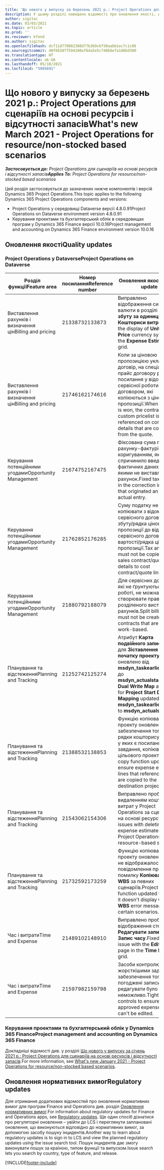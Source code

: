 ```yaml
---
title: 'Що нового у випуску за березень 2021 р.: Project Operations для сценаріїв на основі ресурсів і відсутності запасів'
description: У цьому розділі наведено відомості про оновлення якості, доступні у випуску Project Operations за березень 2021 року для сценаріїв на основі ресурсів і відсутності запасів.
author: sigitac
ms.date: 03/03/2021
ms.topic: article
ms.prod: ''
ms.reviewer: kfend
ms.author: sigitac
ms.openlocfilehash: dcf11d770082308d77b369c6f50aabb1ec7c1c86
ms.sourcegitcommit: 40f68387f594180af64a5e5c748b6efa188bd300
ms.translationtype: HT
ms.contentlocale: uk-UA
ms.lasthandoff: 05/10/2021
ms.locfileid: "5995691"
---
```

# <a name="whats-new-march-2021---project-operations-for-resourcenon-stocked-based-scenarios"></a><span data-ttu-id="95b27-103">Що нового у випуску за березень 2021 р.: Project Operations для сценаріїв на основі ресурсів і відсутності запасів</span><span class="sxs-lookup"><span data-stu-id="95b27-103">What's new March 2021 - Project Operations for resource/non-stocked based scenarios</span></span>

<span data-ttu-id="95b27-104">_**Застосовується до:** Project Operations для сценаріїв на основі ресурсів і відсутності запасів_</span><span class="sxs-lookup"><span data-stu-id="95b27-104">_**Applies To:** Project Operations for resource/non-stocked based scenarios_</span></span>

<span data-ttu-id="95b27-105">Цей розділ застосовується до зазначених нижче компонентів і версій Dynamics 365 Project Operations.</span><span class="sxs-lookup"><span data-stu-id="95b27-105">This topic applies to the following Dynamics 365 Project Operations components and versions:</span></span>

- <span data-ttu-id="95b27-106">Project Operations у середовищі Dataverse версії 4.8.0.91</span><span class="sxs-lookup"><span data-stu-id="95b27-106">Project Operations on Dataverse environment version 4.8.0.91</span></span> 
- <span data-ttu-id="95b27-107">Керування проектами та бухгалтерський облік в середовищах програм у Dynamics 365 Finance версії 10.0.16</span><span class="sxs-lookup"><span data-stu-id="95b27-107">Project management and accounting on Dynamics 365 Finance environment version 10.0.16</span></span> 

## <a name="quality-updates"></a><span data-ttu-id="95b27-108">Оновлення якості</span><span class="sxs-lookup"><span data-stu-id="95b27-108">Quality updates</span></span>

### <a name="project-operations-on-dataverse"></a><span data-ttu-id="95b27-109">Project Operations у Dataverse</span><span class="sxs-lookup"><span data-stu-id="95b27-109">Project Operations on Dataverse</span></span>


| <span data-ttu-id="95b27-110">**Розділ функції**</span><span class="sxs-lookup"><span data-stu-id="95b27-110">**Feature area**</span></span> | <span data-ttu-id="95b27-111">**Номер посилання**</span><span class="sxs-lookup"><span data-stu-id="95b27-111">**Reference number**</span></span> | <span data-ttu-id="95b27-112">**Оновлення якості**</span><span class="sxs-lookup"><span data-stu-id="95b27-112">**Quality update**</span></span> |
| --- | --- | --- |
| <span data-ttu-id="95b27-113">Виставлення рахунків і визначення цін</span><span class="sxs-lookup"><span data-stu-id="95b27-113">Billing and pricing</span></span> | <span data-ttu-id="95b27-114">2133873</span><span class="sxs-lookup"><span data-stu-id="95b27-114">2133873</span></span> | <span data-ttu-id="95b27-115">Виправлено відображення символу валюти в розділі **Ціна збуту за одиницю** у сітці **Кошториси витрат**.</span><span class="sxs-lookup"><span data-stu-id="95b27-115">Fixed the display of **Unit Sales Price** currency symbol in the **Expense Estimates** grid.</span></span> |
| <span data-ttu-id="95b27-116">Виставлення рахунків і визначення цін</span><span class="sxs-lookup"><span data-stu-id="95b27-116">Billing and pricing</span></span> | <span data-ttu-id="95b27-117">2174616</span><span class="sxs-lookup"><span data-stu-id="95b27-117">2174616</span></span> | <span data-ttu-id="95b27-118">Коли за ціновою пропозицією укладено договір, на спеціальний прайс договору робиться посилання у відомостях сервісної роботи за договором, які копіюються з цінової пропозиції.</span><span class="sxs-lookup"><span data-stu-id="95b27-118">When a quote is won, the contract custom pricelist is referenced on contract line details that are copied from the quote.</span></span> |
| <span data-ttu-id="95b27-119">Керування потенційними угодами</span><span class="sxs-lookup"><span data-stu-id="95b27-119">Opportunity Management</span></span> | <span data-ttu-id="95b27-120">2167475</span><span class="sxs-lookup"><span data-stu-id="95b27-120">2167475</span></span> | <span data-ttu-id="95b27-121">Фіксована сума податку в рахунку-фактурі з коригуванням, яке спричинило введення фактичних даних, за якими не виставлено рахунок.</span><span class="sxs-lookup"><span data-stu-id="95b27-121">Fixed tax amount in the correction invoice that originated an unbilled actual entry.</span></span> |
| <span data-ttu-id="95b27-122">Керування потенційними угодами</span><span class="sxs-lookup"><span data-stu-id="95b27-122">Opportunity Management</span></span> | <span data-ttu-id="95b27-123">2176285</span><span class="sxs-lookup"><span data-stu-id="95b27-123">2176285</span></span> | <span data-ttu-id="95b27-124">Суму податку не можна копіювати з відомостей сервісного договору збуту/рядка цінової пропозиції до відомостей сервісного договору вартості/рядка цінової пропозиції.</span><span class="sxs-lookup"><span data-stu-id="95b27-124">Tax amount must not be copied from sales contract/quote line details to cost contract/quote line details.</span></span> |
| <span data-ttu-id="95b27-125">Керування потенційними угодами</span><span class="sxs-lookup"><span data-stu-id="95b27-125">Opportunity Management</span></span> | <span data-ttu-id="95b27-126">2188079</span><span class="sxs-lookup"><span data-stu-id="95b27-126">2188079</span></span> | <span data-ttu-id="95b27-127">Для сервісних договорів, які не ґрунтуються на роботі, не можна створювати правило розділеного виставлення рахунків.</span><span class="sxs-lookup"><span data-stu-id="95b27-127">Split billing rule must not be created for contracts that are not work-based.</span></span> |
| <span data-ttu-id="95b27-128">Планування та відстеження</span><span class="sxs-lookup"><span data-stu-id="95b27-128">Planning and Tracking</span></span> | <span data-ttu-id="95b27-129">2125274</span><span class="sxs-lookup"><span data-stu-id="95b27-129">2125274</span></span> | <span data-ttu-id="95b27-130">Атрибут **Карта подвійного записування** для **Зіставлення дати початку проекту** оновлено від **msdyn\_taskearlieststart** до **msdyn\_actualstart**.</span><span class="sxs-lookup"><span data-stu-id="95b27-130">**Project Dual Write Map** attribute for **Project Start Date Mapping** updated from **msdyn\_taskearlieststart** to **msdyn\_actualstart**.</span></span> |
| <span data-ttu-id="95b27-131">Планування та відстеження</span><span class="sxs-lookup"><span data-stu-id="95b27-131">Planning and Tracking</span></span> | <span data-ttu-id="95b27-132">2138853</span><span class="sxs-lookup"><span data-stu-id="95b27-132">2138853</span></span> | <span data-ttu-id="95b27-133">Функцію копіювання проекту оновлено для забезпечення того, щоб рядки кошторису витрат, у яких є посилання на завдання, копіювалися до цільового проекту.</span><span class="sxs-lookup"><span data-stu-id="95b27-133">Project copy function updated to ensure expense estimate lines that reference tasks are copied to the destination project.</span></span> |
| <span data-ttu-id="95b27-134">Планування та відстеження</span><span class="sxs-lookup"><span data-stu-id="95b27-134">Planning and Tracking</span></span> | <span data-ttu-id="95b27-135">2154306</span><span class="sxs-lookup"><span data-stu-id="95b27-135">2154306</span></span> | <span data-ttu-id="95b27-136">Виправлено проблеми з видаленням кошторисів витрат у Project Operations за сценаріями на основі ресурсів.</span><span class="sxs-lookup"><span data-stu-id="95b27-136">Fixed issues with deleting expense estimates in Project Operations for resource-based scenarios.</span></span> |
| <span data-ttu-id="95b27-137">Планування та відстеження</span><span class="sxs-lookup"><span data-stu-id="95b27-137">Planning and Tracking</span></span> | <span data-ttu-id="95b27-138">2173259</span><span class="sxs-lookup"><span data-stu-id="95b27-138">2173259</span></span> | <span data-ttu-id="95b27-139">Функцію копіювання проекту оновлено, щоб не відображалося повідомлення про помилку **Копіювання WBS** за певних сценаріїв.</span><span class="sxs-lookup"><span data-stu-id="95b27-139">Project copy function updated to ensure it doesn't display **Copying WBS** error message in certain scenarios.</span></span> |
| <span data-ttu-id="95b27-140">Час і витрати</span><span class="sxs-lookup"><span data-stu-id="95b27-140">Time and Expense</span></span> | <span data-ttu-id="95b27-141">2148910</span><span class="sxs-lookup"><span data-stu-id="95b27-141">2148910</span></span> | <span data-ttu-id="95b27-142">Виправлено проблему відображення сторінки **Редагувати запис** у сітці **Запис часу**.</span><span class="sxs-lookup"><span data-stu-id="95b27-142">Fixed display issue with the **Edit Entry** page in the **Time Entry** grid.</span></span> |
| <span data-ttu-id="95b27-143">Час і витрати</span><span class="sxs-lookup"><span data-stu-id="95b27-143">Time and Expense</span></span> | <span data-ttu-id="95b27-144">2159798</span><span class="sxs-lookup"><span data-stu-id="95b27-144">2159798</span></span> | <span data-ttu-id="95b27-145">Засоби контролю стали жорсткішими задля забезпечення того, щоб погоджені записи витрат редагувати було неможливо.</span><span class="sxs-lookup"><span data-stu-id="95b27-145">Tightened controls to ensure approved expense entries can't be edited.</span></span> |

### <a name="project-management-and-accounting-on-dynamics-365-finance"></a><span data-ttu-id="95b27-146">Керування проектами та бухгалтерський облік у Dynamics 365 Finance</span><span class="sxs-lookup"><span data-stu-id="95b27-146">Project management and accounting on Dynamics 365 Finance</span></span>

<span data-ttu-id="95b27-147">Докладніші відомості див. у розділі [Що нового у випуску за січень 2021 р.: Project Operations для сценаріїв на основі ресурсів і відсутності запасів](whats-new-jan-2021-resource-based.md).</span><span class="sxs-lookup"><span data-stu-id="95b27-147">For more information, see [What's new January 2021 - Project Operations for resource/non-stocked based scenarios](whats-new-jan-2021-resource-based.md).</span></span>

## <a name="regulatory-updates"></a><span data-ttu-id="95b27-148">Оновлення нормативних вимог</span><span class="sxs-lookup"><span data-stu-id="95b27-148">Regulatory updates</span></span>

<span data-ttu-id="95b27-149">Для отримання додаткових відомостей про оновлення нормативних вимог для програм Finance and Operations див. розділ [Оновлення нормативних вимог](/dynamics365/finance/localizations/regulatory-updates).</span><span class="sxs-lookup"><span data-stu-id="95b27-149">For information about regulatory updates for Finance and Operations apps, see [Regulatory updates](/dynamics365/finance/localizations/regulatory-updates).</span></span> <span data-ttu-id="95b27-150">Ще один спосіб дізнатися про регуляторні оновлення – увійти до LCS і переглянути заплановані оновлення, що виконуються відповідно до нормативних вимог, за допомогою засобу пошуку інцидентів.</span><span class="sxs-lookup"><span data-stu-id="95b27-150">Another way to learn about regulatory updates is to sign in to LCS and view the planned regulatory updates using the issue search tool.</span></span> <span data-ttu-id="95b27-151">Пошук інцидентів дає змогу виконувати пошук за країною, типом функції та випуском.</span><span class="sxs-lookup"><span data-stu-id="95b27-151">Issue search lets you search by country, type of feature, and release.</span></span>


[!INCLUDE[footer-include](../includes/footer-banner.md)]